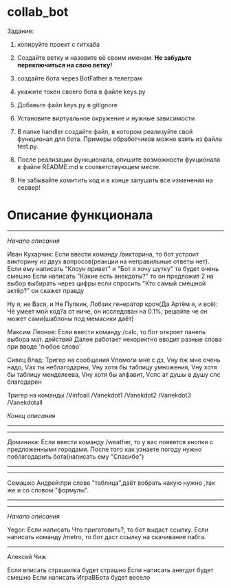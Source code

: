 # collab_bot
Задание:

1) копируйте проект с гитхаба
2) Создайте ветку и назовите её своим именем. **Не забудьте переключиться на свою ветку!**
3) создайте бота через BotFather в телеграм
4) укажите токен своего бота в файле keys.py
5) Добавьте файл keys.py в gitignore
2) Установите виртуальное окружение и нужные зависимости

3) В папке handler создайте файл, в котором реализуйте свой функционал для бота. Примеры обработчиков можно взять из файла test.py.
4) После реализации функционала, опишите возможности фукционала в файле README.md в соответствующем месте.
5) Не забывайте комитить код и в конце запушить все изменения на сервер!


# Описание функционала
___
*Начало описания*

Иван Кухарчик:
Если ввести команду /викторина, то бот устроит викторину из двух вопросов(реакции на неправильные ответы нет).
Если ему написать "Клоун привет" и "Бот я хочу шутку" то будет очень смешно
Если написать "Какие есть анекдоты?" то он предложит 2 на выбор выбирать через цифры
если спросить "Кто самый смешной актёр?" он скажет правду

Ну я, не Вася, и Не Пупкин, Лобзик генератор кроч(Да Артём я, и всё):
Чё умеет мой код?а от ниче, он исследован на 0.1%, решайте че он может сами(шаблоны под мемасики даёт)


Максим Леонов:
Если ввести команду /calc, то бот откроет панель выбора мат. действий
Далее работает некоректно
вводит разные слова при вводе 'любое слово'


Сивец Влад:
Тригер на сообщения Vпомоги мне с дз, Vну пж мне очень надо, Vах ты неблагодарны, Vну хотя бы таблицу умножения, Vну хотя бы таблицу менделеева, Vну хотя бы алфавит, Vспс ат душы в душу спс благодарен

Тригер на команды /Vinfoall /Vanekdot1 /Vanekdot2 /Vanekdot3 /Vanekdotall

*Конец описания*
___
___
Доминика:
Если ввести команду /weather, то у вас появятся кнопки с предложенными городами.
После того как узнаете погоду нужно поблагодарить бота(написать ему "Спасибо")
___

___
Семашко Андрей:при слове "таблица",даёт вобрать какую нужно ,так же и со словом "формулы".
___
___
*Начало описания*

Yegor:
Если написать Что приготовить?, то бот выдаст ссылку.
Если написать команду /metro, то бот даст ссылку на скачивание пабга.
___
Алексей Чиж 

Если вписать страшилка будет страшно
Если написать анегдот будет смешно
Если написать ИграВБота будет весело















